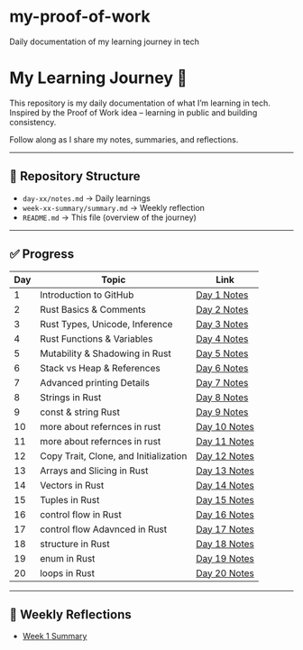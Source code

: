 # my-proof-of-work
Daily documentation of my learning journey in tech

# My Learning Journey 🚀

This repository is my daily documentation of what I’m learning in tech.  
Inspired by the Proof of Work idea – learning in public and building consistency.  

Follow along as I share my notes, summaries, and reflections.

---

## 📂 Repository Structure
- `day-xx/notes.md` → Daily learnings
- `week-xx-summary/summary.md` → Weekly reflection
- `README.md` → This file (overview of the journey)

---

## ✅ Progress

| Day | Topic | Link |
|-----|-------|------|
| 1 | Introduction to GitHub | [Day 1 Notes](day-01/notes.md) |
| 2 | Rust Basics & Comments | [Day 2 Notes](day-02/notes.md) |
| 3 | Rust Types, Unicode, Inference | [Day 3 Notes](day-03/notes.md) |
| 4 | Rust Functions & Variables | [Day 4 Notes](day-04/notes.md) |
| 5 | Mutability & Shadowing in Rust | [Day 5 Notes](day-05/notes.md) |
| 6 | Stack vs Heap & References | [Day 6 Notes](day-06/notes.md) |
| 7 | Advanced printing Details |  [Day 7 Notes](day-07/notes.md) |
| 8 | Strings in Rust | [Day 8 Notes](day-08/notes.md) |
| 9 | const & string Rust | [Day 9 Notes](day-09/notes.md) |
| 10 | more about refernces in rust | [Day 10 Notes](day-10/notes.md) |
| 11 | more about refernces in rust | [Day 11 Notes](day-11/notes.md) |
| 12 | Copy Trait, Clone, and Initialization | [Day 12 Notes](day-12/notes.md) |
| 13 | Arrays and Slicing in Rust | [Day 13 Notes](day-13/notes.md) |
| 14 | Vectors in Rust | [Day 14 Notes](day-14/notes.md) |
| 15 | Tuples in Rust | [Day 15 Notes](day-15/notes.md) |
| 16 | control flow in Rust | [Day 16 Notes](day-16/notes.md) |
| 17 | control flow Adavnced in Rust | [Day 17 Notes](day-17/notes.md) |
| 18 | structure in Rust | [Day 18 Notes](day-18/notes.md) |
| 19 | enum in Rust | [Day 19 Notes](day-19/notes.md) |
| 20 | loops in Rust | [Day 20 Notes](day-20/notes.md) |


---

## 📅 Weekly Reflections
- [Week 1 Summary](week-01-summary/summary.md)
